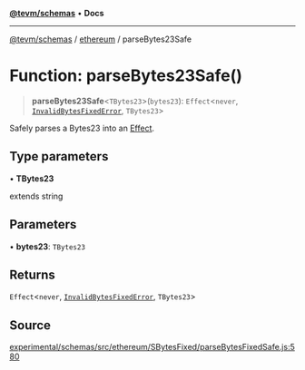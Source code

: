 [**@tevm/schemas**](../../README.md) • **Docs**

***

[@tevm/schemas](../../modules.md) / [ethereum](../README.md) / parseBytes23Safe

# Function: parseBytes23Safe()

> **parseBytes23Safe**\<`TBytes23`\>(`bytes23`): `Effect`\<`never`, [`InvalidBytesFixedError`](../classes/InvalidBytesFixedError.md), `TBytes23`\>

Safely parses a Bytes23 into an [Effect](https://www.effect.website/docs/essentials/effect-type).

## Type parameters

• **TBytes23**

extends string

## Parameters

• **bytes23**: `TBytes23`

## Returns

`Effect`\<`never`, [`InvalidBytesFixedError`](../classes/InvalidBytesFixedError.md), `TBytes23`\>

## Source

[experimental/schemas/src/ethereum/SBytesFixed/parseBytesFixedSafe.js:580](https://github.com/evmts/tevm-monorepo/blob/main/experimental/schemas/src/ethereum/SBytesFixed/parseBytesFixedSafe.js#L580)
